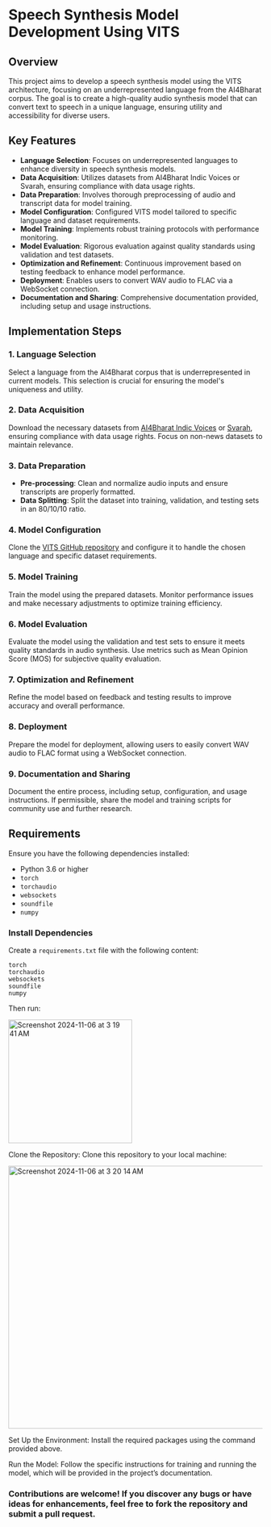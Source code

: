 # Speech Synthesis Model Development Using VITS

## Overview
This project aims to develop a speech synthesis model using the VITS architecture, focusing on an underrepresented language from the AI4Bharat corpus. The goal is to create a high-quality audio synthesis model that can convert text to speech in a unique language, ensuring utility and accessibility for diverse users.

## Key Features
- **Language Selection**: Focuses on underrepresented languages to enhance diversity in speech synthesis models.
- **Data Acquisition**: Utilizes datasets from AI4Bharat Indic Voices or Svarah, ensuring compliance with data usage rights.
- **Data Preparation**: Involves thorough preprocessing of audio and transcript data for model training.
- **Model Configuration**: Configured VITS model tailored to specific language and dataset requirements.
- **Model Training**: Implements robust training protocols with performance monitoring.
- **Model Evaluation**: Rigorous evaluation against quality standards using validation and test datasets.
- **Optimization and Refinement**: Continuous improvement based on testing feedback to enhance model performance.
- **Deployment**: Enables users to convert WAV audio to FLAC via a WebSocket connection.
- **Documentation and Sharing**: Comprehensive documentation provided, including setup and usage instructions.

## Implementation Steps

### 1. Language Selection
Select a language from the AI4Bharat corpus that is underrepresented in current models. This selection is crucial for ensuring the model's uniqueness and utility.

### 2. Data Acquisition
Download the necessary datasets from [AI4Bharat Indic Voices](https://ai4bharat.org/indic-voices/) or [Svarah](https://svarah.org/), ensuring compliance with data usage rights. Focus on non-news datasets to maintain relevance.

### 3. Data Preparation
- **Pre-processing**: Clean and normalize audio inputs and ensure transcripts are properly formatted.
- **Data Splitting**: Split the dataset into training, validation, and testing sets in an 80/10/10 ratio.

### 4. Model Configuration
Clone the [VITS GitHub repository](https://github.com/juliuskrantz/VITS) and configure it to handle the chosen language and specific dataset requirements.

### 5. Model Training
Train the model using the prepared datasets. Monitor performance issues and make necessary adjustments to optimize training efficiency.

### 6. Model Evaluation
Evaluate the model using the validation and test sets to ensure it meets quality standards in audio synthesis. Use metrics such as Mean Opinion Score (MOS) for subjective quality evaluation.

### 7. Optimization and Refinement
Refine the model based on feedback and testing results to improve accuracy and overall performance.

### 8. Deployment
Prepare the model for deployment, allowing users to easily convert WAV audio to FLAC format using a WebSocket connection.

### 9. Documentation and Sharing
Document the entire process, including setup, configuration, and usage instructions. If permissible, share the model and training scripts for community use and further research.

## Requirements
Ensure you have the following dependencies installed:

- Python 3.6 or higher
- `torch`
- `torchaudio`
- `websockets`
- `soundfile`
- `numpy`

### Install Dependencies
Create a `requirements.txt` file with the following content:

```plaintext
torch
torchaudio
websockets
soundfile
numpy
```


Then run:

<img width="245" alt="Screenshot 2024-11-06 at 3 19 41 AM" src="https://github.com/user-attachments/assets/e522a818-32f4-4e98-a66c-ce816bb64088" >

Clone the Repository:
Clone this repository to your local machine:

<img width="521" alt="Screenshot 2024-11-06 at 3 20 14 AM" src="https://github.com/user-attachments/assets/c3c83458-a7e7-4820-8fa8-39b1b6e42631">

Set Up the Environment:
Install the required packages using the command provided above.

Run the Model:
Follow the specific instructions for training and running the model, which will be provided in the project’s documentation.


### Contributions are welcome! If you discover any bugs or have ideas for enhancements, feel free to fork the repository and submit a pull request.


